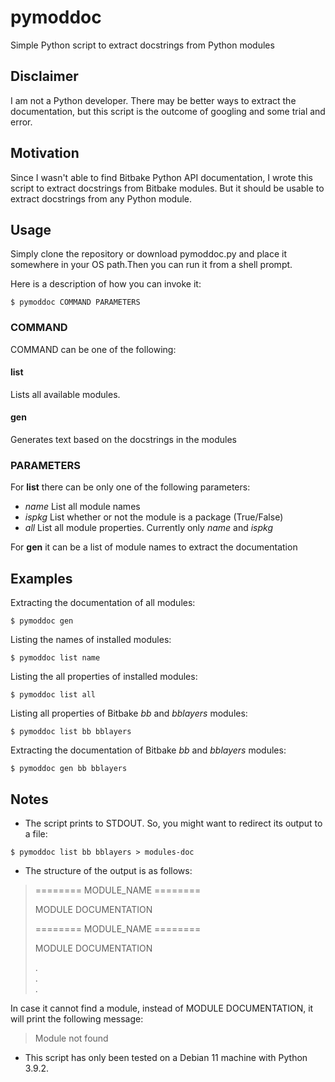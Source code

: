 # pymoddoc
Simple Python script to extract docstrings from Python modules

## Disclaimer
I am not a Python developer. There may be better ways to extract the documentation, but this script is the outcome of googling and some trial and error.

## Motivation
Since I wasn't able to find Bitbake Python API documentation, I wrote this script to extract docstrings from Bitbake modules. But it should be usable to extract docstrings from any Python module.

## Usage
Simply clone the repository or download pymoddoc.py and place it somewhere in your OS path.Then you can run it from a shell prompt.

Here is a description of how you can invoke it:

```
$ pymoddoc COMMAND PARAMETERS
``` 

### COMMAND
COMMAND can be one of the following:

#### list
Lists all available modules.

#### gen
Generates text based on the docstrings in the modules

### PARAMETERS
For  **list** there can be only one of the following parameters:

- *name* List all module names
- *ispkg* List whether or not the module is a package (True/False)
- *all* List all module properties. Currently only *name* and *ispkg*

For **gen** it can be a list of module names to extract the documentation

## Examples

Extracting the documentation of all modules:

```
$ pymoddoc gen
```

Listing the names of installed modules:

```
$ pymoddoc list name
```

Listing the all properties of installed modules:

```
$ pymoddoc list all
```

Listing all properties of Bitbake *bb* and *bblayers* modules:

```
$ pymoddoc list bb bblayers
```

Extracting the documentation of Bitbake *bb* and *bblayers* modules:

```
$ pymoddoc gen bb bblayers
```
 
## Notes
- The script prints to STDOUT. So, you might want to redirect its output to a file:

```
$ pymoddoc list bb bblayers > modules-doc
```
- The structure of the output is as follows:

> ======== MODULE_NAME ========
>
> MODULE DOCUMENTATION
>
> ======== MODULE_NAME ========
>
> MODULE DOCUMENTATION
>
> .  
> .  
> .

In case it cannot find a module, instead of MODULE DOCUMENTATION, it will print the following message:

> Module not found

- This script has only been tested on a Debian 11 machine with Python 3.9.2.
